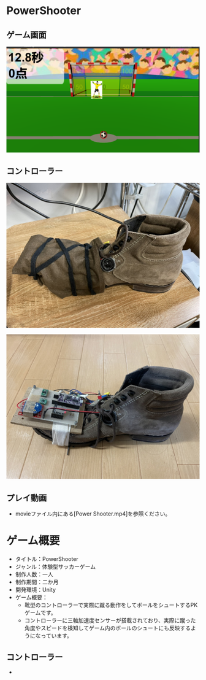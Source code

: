 # PowerShooter

## ゲーム画面
![結果画像1](images/powershooter.png)

## コントローラー
![結果画像1](images/Controller_1.jpg)

![結果画像1](images/Controller_2.jpg)

## プレイ動画
- movieファイル内にある[Power Shooter.mp4]を参照ください。

# ゲーム概要
- タイトル：PowerShooter
- ジャンル：体験型サッカーゲーム
- 制作人数：一人
- 制作期間：二か月
- 開発環境：Unity
- ゲーム概要：
  - 靴型のコントローラーで実際に蹴る動作をしてボールをシュートするPKゲームです。
  - コントローラーに三軸加速度センサーが搭載されており、実際に蹴った角度やスピードを検知してゲーム内のボールのシュートにも反映するようになっています。

## コントローラー
- 

